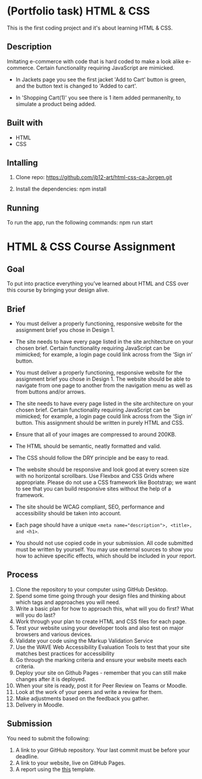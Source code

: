 # (Portfolio task) HTML & CSS

This is the first coding project and it's about learning HTML & CSS.

## Description

Imitating e-commerce with code that is hard coded to make a look alike e-commerce. Certain functionality requiring JavaScript are mimicked.

- In Jackets page you see the first jacket 'Add to Cart' button is green, and the button text is changed to 'Added to cart'.

- In 'Shopping Cart(1)' you see there is 1 item added permanenlty, to simulate a product being added.

## Built with

- HTML
- CSS

## Intalling

1. Clone repo:
   https://github.com/jb12-art/html-css-ca-Jorgen.git

2. Install the dependencies:
   npm install

## Running

To run the app, run the following commands:
npm run start

#

#

#

#

#

# HTML & CSS Course Assignment

## Goal

To put into practice everything you’ve learned about HTML and CSS over this course by bringing your design alive.

## Brief

- You must deliver a properly functioning, responsive website for the assignment brief you chose in Design 1.

- The site needs to have every page listed in the site architecture on your chosen brief. Certain functionality requiring JavaScript can be mimicked; for example, a login page could link across from the ‘Sign in’ button.

- You must deliver a properly functioning, responsive website for the assignment brief you chose in Design 1. The website should be able to navigate from one page to another from the navigation menu as well as from buttons and/or arrows.

- The site needs to have every page listed in the site architecture on your chosen brief. Certain functionality requiring JavaScript can be mimicked; for example, a login page could link across from the ‘Sign in’ button. This assignment should be written in purely HTML and CSS.

- Ensure that all of your images are compressed to around 200KB.

- The HTML should be semantic, neatly formatted and valid.

- The CSS should follow the DRY principle and be easy to read.

- The website should be responsive and look good at every screen size with no horizontal scrollbars. Use Flexbox and CSS Grids where appropriate. Please do not use a CSS framework like Bootstrap; we want to see that you can build responsive sites without the help of a framework.

- The site should be WCAG compliant, SEO, performance and accessibility should be taken into account.

- Each page should have a unique `<meta name="description">, <title>, and <h1>`.

- You should not use copied code in your submission. All code submitted must be written by yourself. You may use external sources to show you how to achieve specific effects, which should be included in your report.

## Process

1. Clone the repository to your computer using GitHub Desktop.
2. Spend some time going through your design files and thinking about which tags and approaches you will need.
3. Write a basic plan for how to approach this, what will you do first? What will you do last?
4. Work through your plan to create HTML and CSS files for each page.
5. Test your website using your developer tools and also test on major browsers and various devices.
6. Validate your code using the Markup Validation Service
7. Use the WAVE Web Accessibility Evaluation Tools to test that your site matches best practices for accessibility
8. Go through the marking criteria and ensure your website meets each criteria.
9. Deploy your site on Github Pages - remember that you can still make changes after it is deployed.
10. When your site is ready, post it for Peer Review on Teams or Moodle.
11. Look at the work of your peers and write a review for them.
12. Make adjustments based on the feedback you gather.
13. Delivery in Moodle.

## Submission

You need to submit the following:

1. A link to your GitHub repository. Your last commit must be before your deadline.
2. A link to your website, live on GitHub Pages.
3. A report using the [this](https://noroff.sharepoint.com/:w:/r/sites/FED1-August2023Full-time2/_layouts/15/Doc.aspx?sourcedoc=%7B1A563EDD-CF1A-4F1B-ABC2-DCAF79AB1344%7D&file=HTML%20_%20CSS%20CA%20Report.docx&action=default&mobileredirect=true&wdOrigin=TEAMS-ASSIGN-WEB.ASSIGN-STUD-VIEW.STUD) template.
